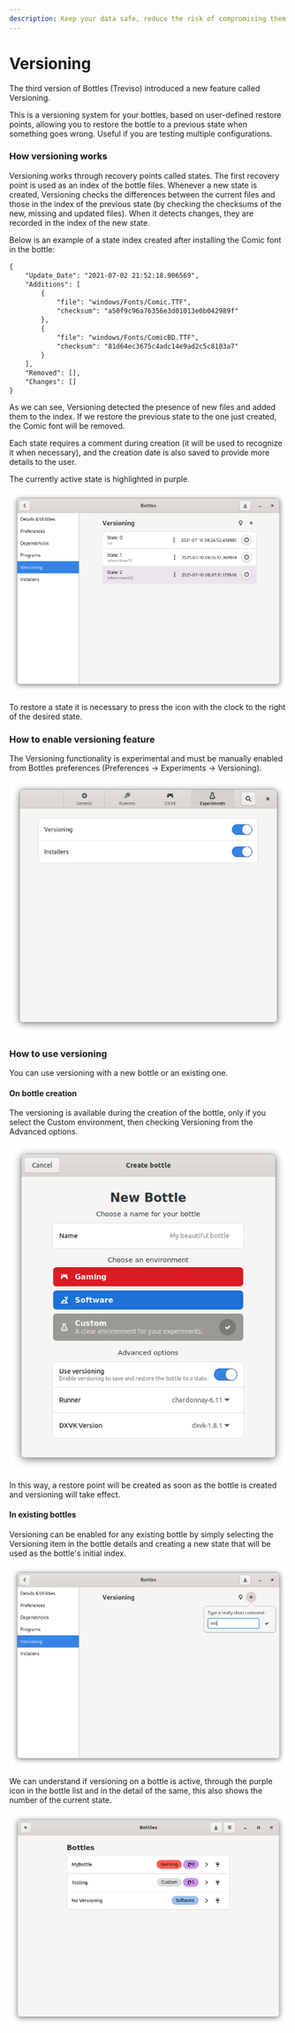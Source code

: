 ```yaml
---
description: Keep your data safe, reduce the risk of compromising them and restore the status of the bottles in one click.
---
```

# Versioning


The third version of Bottles (Treviso) introduced a new feature called Versioning. 

This is a versioning system for your bottles, based on user-defined restore points, allowing you to restore the bottle to a previous state when something goes wrong. Useful if you are testing multiple configurations. 

### How versioning works

Versioning works through recovery points called states. The first recovery point is used as an index of the bottle files. Whenever a new state is created, Versioning checks the differences between the current files and those in the index of the previous state (by checking the checksums of the new, missing and updated files). When it detects changes, they are recorded in the index of the new state.

Below is an example of a state index created after installing the Comic font in the bottle:

```
{
    "Update_Date": "2021-07-02 21:52:18.906569",
    "Additions": [
        {
            "file": "windows/Fonts/Comic.TTF",
            "checksum": "a50f9c96a76356e3d01013e0b042989f"
        },
        {
            "file": "windows/Fonts/ComicBD.TTF",
            "checksum": "81d64ec3675c4adc14e9ad2c5c8103a7"
        }
    ],
    "Removed": [],
    "Changes": []
}
```

As we can see, Versioning detected the presence of new files and added them to the index. If we restore the previous state to the one just created, the Comic font will be removed.

Each state requires a comment during creation (it will be used to recognize it when necessary), and the creation date is also saved to provide more details to the user.

The currently active state is highlighted in purple.

![Versioning - Active state](<../.gitbook/assets/image (19).png>)

To restore a state it is necessary to press the icon with the clock to the right of the desired state.

### How to enable versioning feature
The Versioning functionality is experimental and must be manually enabled from Bottles preferences (Preferences -> Experiments -> Versioning).

![Experiments](<../.gitbook/assets/image (20).png>)

### How to use versioning

You can use versioning with a new bottle or an existing one.

#### On bottle creation

The versioning is available during the creation of the bottle, only if you select the Custom environment, then checking Versioning from the Advanced options.

![Versioning on Custom environment](<../.gitbook/assets/image (1).png>)

In this way, a restore point will be created as soon as the bottle is created and versioning will take effect.

#### In existing bottles

Versioning can be enabled for any existing bottle by simply selecting the Versioning item in the bottle details and creating a new state that will be used as the bottle's initial index.

![Versioning - First state](<../.gitbook/assets/image (21).png>)

We can understand if versioning on a bottle is active, through the purple icon in the bottle list and in the detail of the same, this also shows the number of the current state.

![](<../.gitbook/assets/image (4).png>)

